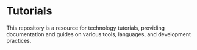 # Tutorials
This repository is a resource for technology tutorials, providing documentation and guides on various tools, languages, and development practices.
